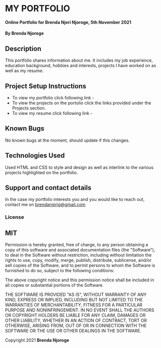 # MY PORTFOLIO
#### Online Portfolio for Brenda Njeri Njoroge, 5th November 2021
#### By **Brenda Njoroge**
## Description
This portfolio shares information about me. It includes my job experience, education background, hobbies and interests, projects I have worked on as well as my resume.
## Project Setup Instructions
* To view my portfolio click following link - 
* To view the projects on the portolio click the links provided under the Projects section.
* To view my resume click following link - 

## Known Bugs
No known bugs at the moment, should update if this changes.
## Technologies Used
Used HTML and CSS to style and design as well as interlink to the various projects highlighted on the portfolio.
## Support and contact details
In the case my portfolio interests you and you would like to reach out, contact me on brendanjerig@gmail.com

### License
## MIT
Permission is hereby granted, free of charge, to any person obtaining a copy of this software and associated documentation files (the "Software"), to deal in the Software without restriction, including without limitation the rights to use, copy, modify, merge, publish, distribute, sublicense, and/or sell copies of the Software, and to permit persons to whom the Software is furnished to do so, subject to the following conditions:

The above copyright notice and this permission notice shall be included in all copies or substantial portions of the Software.

THE SOFTWARE IS PROVIDED "AS IS", WITHOUT WARRANTY OF ANY KIND, EXPRESS OR IMPLIED, INCLUDING BUT NOT LIMITED TO THE WARRANTIES OF MERCHANTABILITY, FITNESS FOR A PARTICULAR PURPOSE AND NONINFRINGEMENT. IN NO EVENT SHALL THE AUTHORS OR COPYRIGHT HOLDERS BE LIABLE FOR ANY CLAIM, DAMAGES OR OTHER LIABILITY, WHETHER IN AN ACTION OF CONTRACT, TORT OR OTHERWISE, ARISING FROM, OUT OF OR IN CONNECTION WITH THE SOFTWARE OR THE USE OR OTHER DEALINGS IN THE SOFTWARE.

Copyright 2021
 **Brenda Njoroge**
